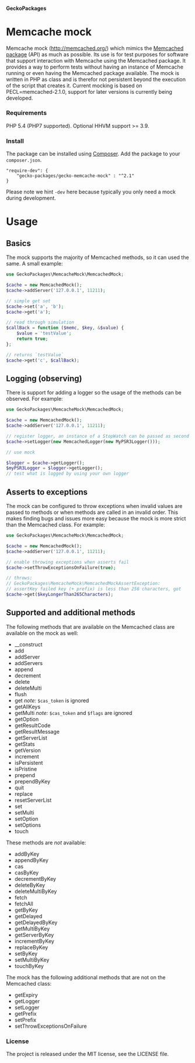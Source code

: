 #### GeckoPackages

# Memcache mock

Memcache mock (http://memcached.org/) which mimics the [Memcached package](http://php.net/manual/en/book.memcached.php) (API) as much as possible.
Its use is for test purposes for software that support interaction with Memcache using the Memcached package.
It provides a way to perform tests without having an instance of Memcache running or even having the Memcached package available.
The mock is written in PHP as class and is therefor not persistent beyond the execution of the script that creates it.
Current mocking is based on PECL=memcached-2.1.0, support for later versions is currently being developed.

### Requirements

PHP 5.4 (PHP7 supported). Optional HHVM support >= 3.9.

### Install

The package can be installed using [Composer](https://getcomposer.org/).
Add the package to your `composer.json`.

```
"require-dev": {
    "gecko-packages/gecko-memcache-mock" : "^2.1"
}
```

Please note we hint `-dev` here because typically you only need a mock during development.

# Usage

## Basics

The mock supports the majority of Memcached methods, so it can used the same.
A small example:

```php
use GeckoPackages\MemcacheMock\MemcachedMock;

$cache = new MemcachedMock();
$cache->addServer('127.0.0.1', 11211);

// simple get set
$cache->set('a', 'b');
$cache->get('a');

// read through simulation
$callBack = function ($memc, $key, &$value) {
    $value = 'testValue';
    return true;
};

// returns `testValue`
$cache->get('c', $callBack);
```

## Logging (observing)

There is support for adding a logger so the usage of the methods can be observed.
For example:

```php
use GeckoPackages\MemcacheMock\MemcachedMock;

$cache = new MemcachedMock();
$cache->addServer('127.0.0.1', 11211);

// register logger, an instance of a StopWatch can be passed as second argument
$cache->setLogger(new MemcachedLogger(new MyPSR3Logger()));

// use mock

$logger = $cache->getLogger();
$myPSR3Logger = $logger->getLogger();
// test what is logged by using your own logger
```

## Asserts to exceptions

The mock can be configured to throw exceptions when invalid values are passed to methods or
when methods are called in an invalid order.
This makes finding bugs and issues more easy because the mock is more strict than the Memcached class.
For example:

```php
use GeckoPackages\MemcacheMock\MemcachedMock;

$cache = new MemcachedMock();
$cache->addServer('127.0.0.1', 11211);

// enable throwing exceptions when asserts fail
$cache->setThrowExceptionsOnFailure(true);

// throws:
// GeckoPackages\MemcacheMock\MemcachedMockAssertException:
// assertKey failed key (+ prefix) is less than 256 characters, got
$cache->get($keyLongerThan265Characters);

```

## Supported and additional methods

The following methods that are available on the Memcached class are available on the mock as well:
* __construct
* add
* addServer
* addServers
* append
* decrement
* delete
* deleteMulti
* flush
* get *note:* `$cas_token` is ignored
* getAllKeys
* getMulti *note:* `$cas_token` and `$flags` are ignored
* getOption
* getResultCode
* getResultMessage
* getServerList
* getStats
* getVersion
* increment
* isPersistent
* isPristine
* prepend
* prependByKey
* quit
* replace
* resetServerList
* set
* setMulti
* setOption
* setOptions
* touch

These methods are _not_ available:
* addByKey
* appendByKey
* cas
* casByKey
* decrementByKey
* deleteByKey
* deleteMultiByKey
* fetch
* fetchAll
* getByKey
* getDelayed
* getDelayedByKey
* getMultiByKey
* getServerByKey
* incrementByKey
* replaceByKey
* setByKey
* setMultiByKey
* touchByKey

The mock has the following additional methods that are not on the Memcached class:
* getExpiry
* getLogger
* setLogger
* getPrefix
* setPrefix
* setThrowExceptionsOnFailure

### License

The project is released under the MIT license, see the LICENSE file.
